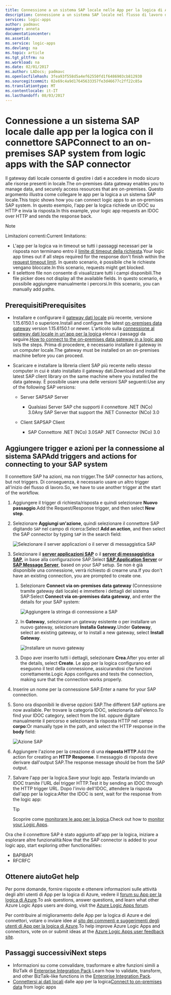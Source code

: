 ```yaml
---
title: Connessione a un sistema SAP locale nelle App per la logica di Azure | Microsoft Docs
description: Connessione a un sistema SAP locale nel flusso di lavoro delle app per la logica attraverso il gateway dati locale
services: logic-apps
author: padmavc
manager: anneta
documentationcenter: 
ms.assetid: 
ms.service: logic-apps
ms.devlang: na
ms.topic: article
ms.tgt_pltfrm: na
ms.workload: na
ms.date: 02/01/2017
ms.author: LADocs; padmavc
ms.openlocfilehash: 3fea93f558d5a4ef62550fd1f6486903cb812930
ms.sourcegitcommit: 02e69c4a9d17645633357fe3d46677c2ff22c85a
ms.translationtype: MT
ms.contentlocale: it-IT
ms.lasthandoff: 08/03/2017
---
```

# <a name="connect-to-an-on-premises-sap-system-from-logic-apps-with-the-sap-connector"></a><span data-ttu-id="270f3-103">Connessione a un sistema SAP locale dalle app per la logica con il connettore SAP</span><span class="sxs-lookup"><span data-stu-id="270f3-103">Connect to an on-premises SAP system from logic apps with the SAP connector</span></span> 

<span data-ttu-id="270f3-104">Il gateway dati locale consente di gestire i dati e accedere in modo sicuro alle risorse presenti in locale.</span><span class="sxs-lookup"><span data-stu-id="270f3-104">The on-premises data gateway enables you to manage data, and securely access resources that are on-premises.</span></span> <span data-ttu-id="270f3-105">Questo argomento illustra come collegare le app per la logica a un sistema SAP locale.</span><span class="sxs-lookup"><span data-stu-id="270f3-105">This topic shows how you can connect logic apps to an on-premises SAP system.</span></span> <span data-ttu-id="270f3-106">In questo esempio, l'app per la logica richiede un IDOC su HTTP e invia la risposta.</span><span class="sxs-lookup"><span data-stu-id="270f3-106">In this example, your logic app requests an IDOC over HTTP and sends the response back.</span></span>    

> [!NOTE]
> <span data-ttu-id="270f3-107">Limitazioni correnti:</span><span class="sxs-lookup"><span data-stu-id="270f3-107">Current limitations:</span></span> 
> - <span data-ttu-id="270f3-108">L'app per la logica va in timeout se tutti i passaggi necessari per la risposta non terminano entro il [limite di timeout della richiesta](./logic-apps-limits-and-config.md).</span><span class="sxs-lookup"><span data-stu-id="270f3-108">Your logic app times out if all steps required for the response don't finish within the [request timeout limit](./logic-apps-limits-and-config.md).</span></span> <span data-ttu-id="270f3-109">In questo scenario, è possibile che le richieste vengano bloccate.</span><span class="sxs-lookup"><span data-stu-id="270f3-109">In this scenario, requests might get blocked.</span></span> 
> - <span data-ttu-id="270f3-110">Il selettore file non consente di visualizzare tutti i campi disponibili.</span><span class="sxs-lookup"><span data-stu-id="270f3-110">The file picker does not display all the available fields.</span></span> <span data-ttu-id="270f3-111">In questo scenario, è possibile aggiungere manualmente i percorsi.</span><span class="sxs-lookup"><span data-stu-id="270f3-111">In this scenario, you can manually add paths.</span></span>

## <a name="prerequisites"></a><span data-ttu-id="270f3-112">Prerequisiti</span><span class="sxs-lookup"><span data-stu-id="270f3-112">Prerequisites</span></span>

- <span data-ttu-id="270f3-113">Installare e configurare il [gateway dati locale](https://www.microsoft.com/download/details.aspx?id=53127) più recente, versione 1.15.6150.1 o superiore.</span><span class="sxs-lookup"><span data-stu-id="270f3-113">Install and configure the latest [on-premises data gateway](https://www.microsoft.com/download/details.aspx?id=53127) version 1.15.6150.1 or newer.</span></span> <span data-ttu-id="270f3-114">L'articolo sulla [connessione al gateway dati locale in un'app per la logica](http://aka.ms/logicapps-gateway) elenca i passaggi da seguire.</span><span class="sxs-lookup"><span data-stu-id="270f3-114">[How to connect to the on-premises data gateway in a logic app](http://aka.ms/logicapps-gateway) lists the steps.</span></span> <span data-ttu-id="270f3-115">Prima di procedere, è necessario installare il gateway in un computer locale.</span><span class="sxs-lookup"><span data-stu-id="270f3-115">The gateway must be installed on an on-premises machine before you can proceed.</span></span>

- <span data-ttu-id="270f3-116">Scaricare e installare la libreria client SAP più recente nello stesso computer in cui è stato installato il gateway dati.</span><span class="sxs-lookup"><span data-stu-id="270f3-116">Download and install the latest SAP client library on the same machine where you installed the data gateway.</span></span> <span data-ttu-id="270f3-117">È possibile usare una delle versioni SAP seguenti:</span><span class="sxs-lookup"><span data-stu-id="270f3-117">Use any of the following SAP versions:</span></span> 
    - <span data-ttu-id="270f3-118">Server SAP</span><span class="sxs-lookup"><span data-stu-id="270f3-118">SAP Server</span></span>
        - <span data-ttu-id="270f3-119">Qualsiasi Server SAP che supporti il connettore .NET (NCo) 3.0</span><span class="sxs-lookup"><span data-stu-id="270f3-119">Any SAP Server that support the .NET Connector (NCo) 3.0</span></span>
 
    - <span data-ttu-id="270f3-120">Client SAP</span><span class="sxs-lookup"><span data-stu-id="270f3-120">SAP Client</span></span>
        - <span data-ttu-id="270f3-121">SAP Connettore .NET (NCo) 3.0</span><span class="sxs-lookup"><span data-stu-id="270f3-121">SAP .NET Connector (NCo) 3.0</span></span>

## <a name="add-triggers-and-actions-for-connecting-to-your-sap-system"></a><span data-ttu-id="270f3-122">Aggiungere trigger e azioni per la connessione al sistema SAP</span><span class="sxs-lookup"><span data-stu-id="270f3-122">Add triggers and actions for connecting to your SAP system</span></span>

<span data-ttu-id="270f3-123">Il connettore SAP ha azioni, ma non trigger.</span><span class="sxs-lookup"><span data-stu-id="270f3-123">The SAP connector has actions, but not triggers.</span></span> <span data-ttu-id="270f3-124">Di conseguenza, è necessario usare un altro trigger all'inizio del flusso di lavoro.</span><span class="sxs-lookup"><span data-stu-id="270f3-124">So, we have to use another trigger at the start of the workflow.</span></span> 

1. <span data-ttu-id="270f3-125">Aggiungere il trigger di richiesta/risposta e quindi selezionare **Nuovo passaggio**.</span><span class="sxs-lookup"><span data-stu-id="270f3-125">Add the Request/Response trigger, and then select **New step**.</span></span>

2. <span data-ttu-id="270f3-126">Selezionare **Aggiungi un'azione**, quindi selezionare il connettore SAP digitando `SAP` nel campo di ricerca:</span><span class="sxs-lookup"><span data-stu-id="270f3-126">Select **Add an action**, and then select the SAP connector by typing `SAP` in the search field:</span></span>    

     ![Selezionare il server applicazioni o il server di messaggistica SAP](media/logic-apps-using-sap-connector/sap-action.png)

3. <span data-ttu-id="270f3-128">Selezionare il [**server applicazioni SAP**](https://wiki.scn.sap.com/wiki/display/ABAP/ABAP+Application+Server) o il [**server di messaggistica SAP**](http://help.sap.com/saphelp_nw70/helpdata/en/40/c235c15ab7468bb31599cc759179ef/frameset.htm), in base alla configurazione SAP.</span><span class="sxs-lookup"><span data-stu-id="270f3-128">Select [**SAP Application Server**](https://wiki.scn.sap.com/wiki/display/ABAP/ABAP+Application+Server) or [**SAP Message Server**](http://help.sap.com/saphelp_nw70/helpdata/en/40/c235c15ab7468bb31599cc759179ef/frameset.htm), based on your SAP setup.</span></span> <span data-ttu-id="270f3-129">Se non è già disponibile una connessione, verrà richiesto di crearne una.</span><span class="sxs-lookup"><span data-stu-id="270f3-129">If you don't have an existing connection, you are prompted to create one.</span></span>

   1. <span data-ttu-id="270f3-130">Selezionare **Connect via on-premises data gateway** (Connessione tramite gateway dati locale) e immettere i dettagli del sistema SAP:</span><span class="sxs-lookup"><span data-stu-id="270f3-130">Select **Connect via on-premises data gateway**, and enter the details for your SAP system:</span></span>   

       ![Aggiungere la stringa di connessione a SAP](media/logic-apps-using-sap-connector/picture2.png)  

   2. <span data-ttu-id="270f3-132">In **Gateway**, selezionare un gateway esistente o per installare un nuovo gateway, selezionare **Installa Gateway**.</span><span class="sxs-lookup"><span data-stu-id="270f3-132">Under **Gateway**, select an existing gateway, or to install a new gateway, select **Install Gateway**.</span></span>

        ![Installare un nuovo gateway](media/logic-apps-using-sap-connector/install-gateway.png)
  
   3. <span data-ttu-id="270f3-134">Dopo aver inserito tutti i dettagli, selezionare **Crea**.</span><span class="sxs-lookup"><span data-stu-id="270f3-134">After you enter all the details, select **Create**.</span></span> 
   <span data-ttu-id="270f3-135">Le app per la logica configurano ed eseguono il test della connessione, assicurandosi che funzioni correttamente.</span><span class="sxs-lookup"><span data-stu-id="270f3-135">Logic Apps configures and tests the connection, making sure that the connection works properly.</span></span>

4. <span data-ttu-id="270f3-136">Inserire un nome per la connessione SAP.</span><span class="sxs-lookup"><span data-stu-id="270f3-136">Enter a name for your SAP connection.</span></span>

5. <span data-ttu-id="270f3-137">Sono ora disponibili le diverse opzioni SAP.</span><span class="sxs-lookup"><span data-stu-id="270f3-137">The different SAP options are now available.</span></span> <span data-ttu-id="270f3-138">Per trovare la categoria IDOC, selezionarla dall'elenco.</span><span class="sxs-lookup"><span data-stu-id="270f3-138">To find your IDOC category, select from the list.</span></span> <span data-ttu-id="270f3-139">oppure digitare manualmente il percorso e selezionare la risposta HTTP nel campo **corpo**:</span><span class="sxs-lookup"><span data-stu-id="270f3-139">Or manually type in the path, and select the HTTP response in the **body** field:</span></span>

     ![Azione SAP](media/logic-apps-using-sap-connector/picture3.png)

6. <span data-ttu-id="270f3-141">Aggiungere l'azione per la creazione di una **risposta HTTP**.</span><span class="sxs-lookup"><span data-stu-id="270f3-141">Add the action for creating an **HTTP Response**.</span></span> <span data-ttu-id="270f3-142">Il messaggio di risposta deve derivare dall'output SAP.</span><span class="sxs-lookup"><span data-stu-id="270f3-142">The response message should be from the SAP output.</span></span>

7. <span data-ttu-id="270f3-143">Salvare l'app per la logica.</span><span class="sxs-lookup"><span data-stu-id="270f3-143">Save your logic app.</span></span> <span data-ttu-id="270f3-144">Testarla inviando un IDOC tramite l'URL del trigger HTTP.</span><span class="sxs-lookup"><span data-stu-id="270f3-144">Test it by sending an IDOC through the HTTP trigger URL.</span></span> <span data-ttu-id="270f3-145">Dopo l'invio dell'IDOC, attendere la risposta dall'app per la logica:</span><span class="sxs-lookup"><span data-stu-id="270f3-145">After the IDOC is sent, wait for the response from the logic app:</span></span>   

     > [!TIP]
     > <span data-ttu-id="270f3-146">Scoprire come [monitorare le app per la logica](../logic-apps/logic-apps-monitor-your-logic-apps.md).</span><span class="sxs-lookup"><span data-stu-id="270f3-146">Check out how to [monitor your Logic Apps](../logic-apps/logic-apps-monitor-your-logic-apps.md).</span></span>

<span data-ttu-id="270f3-147">Ora che il connettore SAP è stato aggiunto all'app per la logica, iniziare a esplorare altre funzionalità:</span><span class="sxs-lookup"><span data-stu-id="270f3-147">Now that the SAP connector is added to your logic app, start exploring other functionalities:</span></span>

- <span data-ttu-id="270f3-148">BAPI</span><span class="sxs-lookup"><span data-stu-id="270f3-148">BAPI</span></span>
- <span data-ttu-id="270f3-149">RFC</span><span class="sxs-lookup"><span data-stu-id="270f3-149">RFC</span></span>

## <a name="get-help"></a><span data-ttu-id="270f3-150">Ottenere aiuto</span><span class="sxs-lookup"><span data-stu-id="270f3-150">Get help</span></span>

<span data-ttu-id="270f3-151">Per porre domande, fornire risposte e ottenere informazioni sulle attività degli altri utenti di App per la logica di Azure, vedere il [forum su App per la logica di Azure](https://social.msdn.microsoft.com/Forums/en-US/home?forum=azurelogicapps).</span><span class="sxs-lookup"><span data-stu-id="270f3-151">To ask questions, answer questions, and learn what other Azure Logic Apps users are doing, visit the [Azure Logic Apps forum](https://social.msdn.microsoft.com/Forums/en-US/home?forum=azurelogicapps).</span></span>

<span data-ttu-id="270f3-152">Per contribuire al miglioramento delle App per la logica di Azure e dei connettori, votare o inviare idee al [sito dei commenti e suggerimenti degli utenti di App per la logica di Azure](http://aka.ms/logicapps-wish).</span><span class="sxs-lookup"><span data-stu-id="270f3-152">To help improve Azure Logic Apps and connectors, vote on or submit ideas at the [Azure Logic Apps user feedback site](http://aka.ms/logicapps-wish).</span></span>

## <a name="next-steps"></a><span data-ttu-id="270f3-153">Passaggi successivi</span><span class="sxs-lookup"><span data-stu-id="270f3-153">Next steps</span></span>

- <span data-ttu-id="270f3-154">Informazioni su come convalidare, trasformare e altre funzioni simili a BizTalk di [Enterprise Integration Pack](../logic-apps/logic-apps-enterprise-integration-overview.md).</span><span class="sxs-lookup"><span data-stu-id="270f3-154">Learn how to validate, transform, and other BizTalk-like functions in the [Enterprise Integration Pack](../logic-apps/logic-apps-enterprise-integration-overview.md).</span></span> 
- <span data-ttu-id="270f3-155">[Connettersi ai dati locali](../logic-apps/logic-apps-gateway-connection.md) dalle app per la logica</span><span class="sxs-lookup"><span data-stu-id="270f3-155">[Connect to on-premises data](../logic-apps/logic-apps-gateway-connection.md) from logic apps</span></span>
